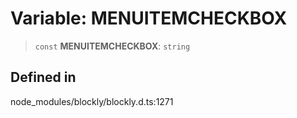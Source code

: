# Variable: MENUITEMCHECKBOX

> `const` **MENUITEMCHECKBOX**: `string`

## Defined in

node_modules/blockly/blockly.d.ts:1271
